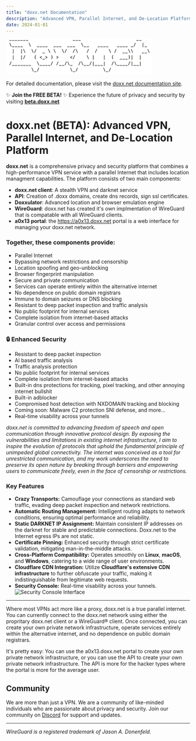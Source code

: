 ```yaml
---
title: "doxx.net Documentation"
description: "Advanced VPN, Parallel Internet, and De-Location Platform"
date: 2024-01-01
---
```


![doxx.net](/assets/doxx.net.logo.jpg)

For detailed documentation, please visit the [doxx.net documentation site](https://docs.doxx.net).

✨ **Join the FREE BETA!** ✨ Experience the future of privacy and security by visiting [**beta.doxx.net**](https://beta.doxx.net)

# **doxx.net (BETA): Advanced VPN, Parallel Internet, and De-Location Platform**

**doxx.net** is a comprehensive privacy and security platform that combines a high-performance VPN service with a parallel Internet that includes location managment capabilities. The platform consists of two main components:
- **doxx.net client**: A stealth VPN and darknet service
- **API**: Creation of .doxx domains, create dns records, sign ssl certificates. 
- **Doxxulator**: Advanced location and browser emulation engine
- **WireGuard**: doxx.net has created it's own implmentation of WireGuard that is compatable with all WireGuard clients. 
- **a0x13 portal**: the https://a0x13.doxx.net portal is a web interface for managing your doxx.net network. 

### Together, these components provide:
- Parallel Internet
- Bypassing network restrictions and censorship
- Location spoofing and geo-unblocking
- Browser fingerprint manipulation
- Secure and private communication
- Services can operate entirely within the alternative internet
- No dependence on public domain registrars
- Immune to domain seizures or DNS blocking
- Resistant to deep packet inspection and traffic analysis
- No public footprint for internal services
- Complete isolation from internet-based attacks
- Granular control over access and permissions

### 🔒 Enhanced Security
- Resistant to deep packet inspection
- AI based traffic analysis 
- Traffic analysis protection
- No public footprint for internal services
- Complete isolation from internet-based attacks
- Built-in dns protections for tracking, pixel tracking, and other annoying internet bullshit
- Built-in adblocker
- Compromised host detection with NXDOMAIN tracking and blocking
- Coming soon: Malware C2 protection SNI defense, and more... 
- Real-time visability across your tunnels 

*doxx.net is committed to advancing freedom of speech and open communication through innovative protocol design. By exposing the vulnerabilities and limitations in existing internet infrastructure, I aim to inspire the evolution of protocols that uphold the fundamental principle of unimpeded global connectivity. The internet was conceived as a tool for unrestricted communication, and my work underscores the need to preserve its open nature by breaking through barriers and empowering users to communicate freely, even in the face of censorship or restrictions.*


### **Key Features**
- **Crazy Transports:** Camouflage your connections as standard web traffic, evading deep packet inspection and network restrictions.  
- **Automatic Routing Management:** Intelligent routing adapts to network conditions, ensuring optimal performance and reliability.  
- **Static DARKNET IP Assignment:** Maintain consistent IP addresses on the darknet for stable and predictable connections. Doxx.net to the Internet egress IPs are not static.  
- **Certificate Pinning:** Enhanced security through strict certificate validation, mitigating man-in-the-middle attacks.  
- **Cross-Platform Compatibility:** Operates smoothly on **Linux**, **macOS**, and **Windows**, catering to a wide range of user environments.  
- **Cloudflare CDN Integration:** Utilize **Cloudflare's extensive CDN infrastructure** to further obfuscate your traffic, making it indistinguishable from legitimate web requests. 
- **Security Console:** Real-time visability across your tunnels.
    ![Security Console Interface](/assets/security_console.gif)
---

Where most VPNs act more like a proxy, doxx.net is a true parallel internet. You can currently connect to the doxx.net network using either the propritary doxx.net client or a WireGuard® client. Once connected, you can create your own private network infrastructure, operate services entirely within the alternative internet, and no dependence on public domain registrars.

It's pretty easy: You can use the a0x13.doxx.net portal to create your own private network infrastructure, or you can use the API to create your own private network infrastructure. The API is more for the hacker types where the portal is more for the average user.


## Community

We are more than just a VPN. We are a community of like-minded individuals who are passionate about privacy and security. Join our community on [Discord](https://discord.gg/Gr9rByrEzZ) for support and updates.

---

*WireGuard is a registered trademark of Jason A. Donenfeld.* 